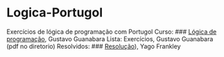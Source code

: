 # Logica-Portugol
Exercícios de lógica de programação com Portugol
Curso: ### [Lógica de programação](https://www.youtube.com/playlist?list=PLHz_AreHm4dmSj0MHol_aoNYCSGFqvfXV), Gustavo Guanabara 
Lista: Exercícios, Gustavo Guanabara (pdf no diretorio)
Resolvidos: ### [Resolução](https://www.youtube.com/playlist?list=PLSh7PWXYqnPFa8f8F94kMcuc2E_dBEuDW)), Yago Frankley
